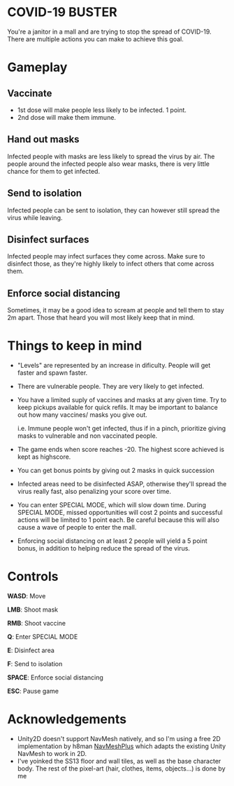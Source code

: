 # COVID-19 BUSTER


You're a janitor in a mall and are trying to stop the spread of COVID-19. There are multiple actions you
can make to achieve this goal.

# Gameplay
## Vaccinate

- 1st dose will make people less likely to be infected. 1 point.
- 2nd dose will make them immune. 

## Hand out masks

Infected people with masks are less likely to spread the virus by air. The people around the infected people 
also wear masks, there is very little chance for them to get infected. 

## Send to isolation
Infected people can be sent to isolation, they can however still spread the virus while leaving.

## Disinfect surfaces
Infected people may infect surfaces they come across. Make sure to disinfect those, as they're highly 
likely to infect others that come across them.

## Enforce social distancing
Sometimes, it may be a good idea to scream at people and tell them to stay 2m apart. Those that heard you 
will most likely keep that in mind. 


# Things to keep in mind
- "Levels" are represented by an increase in dificulty. People will get faster and spawn faster. 
- There are vulnerable people. They are very likely to get infected. 
- You have a limited suply of vaccines and masks at any given time. Try to keep pickups available for quick refils. It may be important to balance out how many vaccines/ masks you give out.

    i.e. Immune people won't get infected, thus if in a pinch, prioritize giving masks to vulnerable and non vaccinated people.

- The game ends when score reaches -20. The highest score achieved is kept as highscore.
- You can get bonus points by giving out 2 masks in quick succession
- Infected areas need to be disinfected ASAP, otherwise they'll spread the virus really fast, also penalizing your score over time.
- You can enter SPECIAL MODE, which will slow down time. During SPECIAL MODE, missed opportunities will cost 2 points and successful actions will be limited to 1 point each.
Be careful because this will also cause a wave of people to enter the mall.
- Enforcing social distancing on at least 2 people will yield a 5 point bonus, in addition to helping reduce the spread of the virus.


# Controls
**WASD**: Move

**LMB**: Shoot mask

**RMB**: Shoot vaccine

**Q**: Enter SPECIAL MODE

**E**: Disinfect area

**F**: Send to isolation

**SPACE**: Enforce social distancing

**ESC**: Pause game

# Acknowledgements 

- Unity2D doesn't support NavMesh natively, and so I'm using a free 2D implementation by h8man
[NavMeshPlus](https://github.com/h8man/NavMeshPlus) which adapts the existing Unity NavMesh to 
work in 2D.
- I've yoinked the SS13 floor and wall tiles, as well as the base character body. The rest 
 of the pixel-art (hair, clothes, items, objects...) is done by me 


